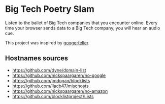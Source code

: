 # Big Tech Poetry Slam
Listen to the ballet of Big Tech companies that you encounter online.
Every time your browser sends data to a Big Tech company, you will hear an audio cue.

This project was inspired by [googerteller](https://github.com/berthubert/googerteller).

## Hostnames sources
- https://github.com/dyne/domain-list
- https://github.com/nickspaargaren/no-google
- https://github.com/jmdugan/blocklists
- https://github.com/llacb47/mischosts
- https://github.com/nickspaargaren/no-amazon
- https://github.com/blocklistproject/Lists
